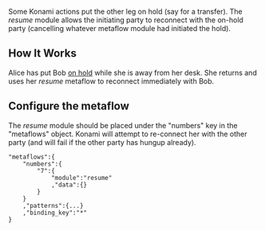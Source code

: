 
Some Konami actions put the other leg on hold (say for a transfer). The *resume* module allows the initiating party to reconnect with the on-hold party (cancelling whatever metaflow module had initiated the hold).

## How It Works

Alice has put Bob [on hold](./hold.md) while she is away from her desk. She returns and uses her *resume* metaflow to reconnect immediately with Bob.

## Configure the metaflow

The *resume* module should be placed under the "numbers" key in the "metaflows" object. Konami will attempt to re-connect her with the other party (and will fail if the other party has hungup already).

    "metaflows":{
        "numbers":{
            "7":{
                "module":"resume"
                ,"data":{}
            }
        }
        ,"patterns":{...}
        ,"binding_key":"*"
    }
